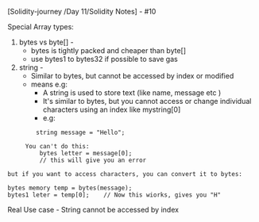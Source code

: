 
[Solidity-journey /Day 11/Solidity Notes] - #10


Special Array types: 

1. bytes vs byte[] -
    - bytes is tightly packed and cheaper than byte[]
    - use bytes1 to bytes32 if possible to save gas 
2. string - 
    - Similar to bytes, but cannot be accessed by index or modified 
    - means e.g:
        - A string is used to store text (like name, message etc )
        - It's similar to bytes, but you cannot access or change individual characters using an index like mystring[0]
        - e.g: 
```
        string message = "Hello";

     You can't do this:
         bytes letter = message[0];
         // this will give you an error 

but if you want to access characters, you can convert it to bytes:

bytes memory temp = bytes(message);
bytes1 leter = temp[0];    // Now this wiorks, gives you "H"
```

Real Use case - String cannot be accessed by index 